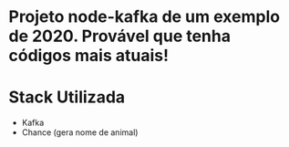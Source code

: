 # Projeto node-kafka de um exemplo de 2020. Provável que tenha códigos mais atuais!

# Stack Utilizada

-   Kafka
-   Chance (gera nome de animal)
